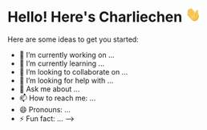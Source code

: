 # Hello! Here's Charliechen <img src="https://github.com/Charliechen114514/Charliechen114514/blob/main/wave.gif" width="30px" height="30px" />

Here are some ideas to get you started:

- 🔭 I’m currently working on ...
- 🌱 I’m currently learning ...
- 👯 I’m looking to collaborate on ...
- 🤔 I’m looking for help with ...
- 💬 Ask me about ...
- 📫 How to reach me: ...
- 😄 Pronouns: ...
- ⚡ Fun fact: ...
-->
